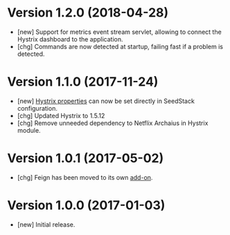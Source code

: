 # Version 1.2.0 (2018-04-28)

* [new] Support for metrics event stream servlet, allowing to connect the Hystrix dashboard to the application.
* [chg] Commands are now detected at startup, failing fast if a problem is detected.

# Version 1.1.0 (2017-11-24)

* [new] [Hystrix properties](https://github.com/Netflix/Hystrix/wiki/Configuration) can now be set directly in SeedStack configuration. 
* [chg] Updated Hystrix to 1.5.12
* [chg] Remove unneeded dependency to Netflix Archaius in Hystrix module.  

# Version 1.0.1 (2017-05-02)

* [chg] Feign has been moved to its own [add-on](https://github.com/seedstack/feign-addon).

# Version 1.0.0 (2017-01-03)

* [new] Initial release.
